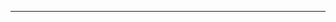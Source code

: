 <!--
CO_OP_TRANSLATOR_METADATA:
{
  "original_hash": "59021c5f419d3feda19075910a74280a",
  "translation_date": "2025-08-26T13:27:54+00:00",
  "source_file": "15-rag-and-vector-databases/data/perceptron.md",
  "language_code": "lt"
}
-->


---

